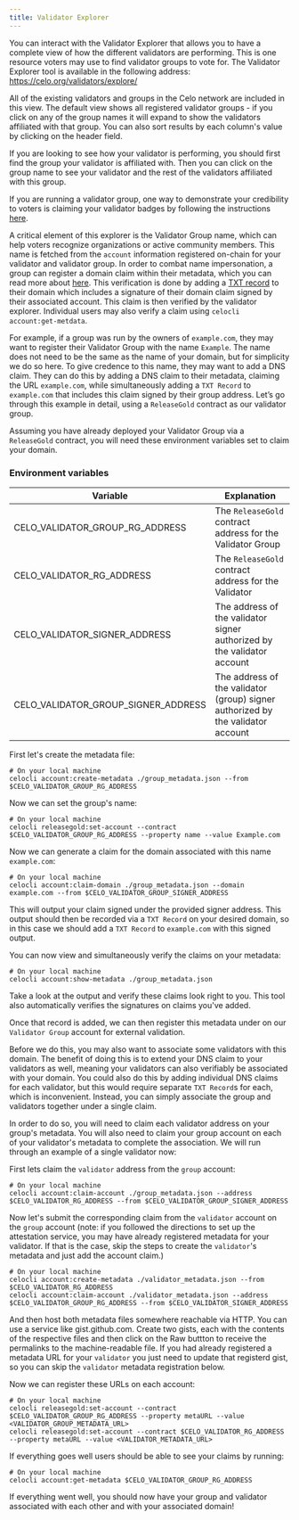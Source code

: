 ```yaml
---
title: Validator Explorer
---
```


You can interact with the Validator Explorer that allows you to have a complete view of how the different validators are performing. This is one resource voters may use to find validator groups to vote for. The Validator Explorer tool is available in the following address:
https://celo.org/validators/explore/

All of the existing validators and groups in the Celo network are included in this view. The default view shows all registered validator groups - if you click on any of the group names it will expand to show the validators affiliated with that group. You can also sort results by each column's value by clicking on the header field.

If you are looking to see how your validator is performing, you should first find the group your validator is affiliated with. Then you can click on the group name to see your validator and the rest of the validators affiliated with this group.

If you are running a validator group, one way to demonstrate your credibility to voters is claiming your validator badges by following the instructions [here](https://github.com/celo-org/website/blob/master/validator-badges/README.md).

A critical element of this explorer is the Validator Group name, which can help voters recognize organizations or active community members. This name is fetched from the `account` information registered on-chain for your validator and validator group. In order to combat name impersonation, a group can register a domain claim within their metadata, which you can read more about [here](https://github.com/celo-org/celo-monorepo/blob/master/packages/docs/celo-codebase/protocol/identity/metadata.md). This verification is done by adding a [TXT record](https://en.wikipedia.org/wiki/TXT_record) to their domain which includes a signature of their domain claim signed by their associated account. This claim is then verified by the validator explorer. Individual users may also verify a claim using `celocli account:get-metdata`.

For example, if a group was run by the owners of `example.com`, they may want to register their Validator Group with the name `Example`. The name does not need to be the same as the name of your domain, but for simplicity we do so here. To give credence to this name, they may want to add a DNS claim. They can do this by adding a DNS claim to their metadata, claiming the URL `example.com`, while simultaneously adding a `TXT Record` to `example.com` that includes this claim signed by their group address. Let’s go through this example in detail, using a `ReleaseGold` contract as our validator group.

Assuming you have already deployed your Validator Group via a `ReleaseGold` contract, you will need these environment variables set to claim your domain.

### Environment variables

| Variable                             | Explanation                                                                                                                          |
| ------------------------------------ | ------------------------------------------------------------------------------------------------------------------------------------ |
| CELO_VALIDATOR_GROUP_RG_ADDRESS         | The `ReleaseGold` contract address for the Validator Group                                                                                          |
| CELO_VALIDATOR_RG_ADDRESS         | The `ReleaseGold` contract address for the Validator                                                                                                 |
| CELO_VALIDATOR_SIGNER_ADDRESS        | The address of the validator signer authorized by the validator account                                                              |
| CELO_VALIDATOR_GROUP_SIGNER_ADDRESS  | The address of the validator (group) signer authorized by the validator account

First let's create the metadata file:

```
# On your local machine
celocli account:create-metadata ./group_metadata.json --from $CELO_VALIDATOR_GROUP_RG_ADDRESS
```

Now we can set the group's name:

```
# On your local machine
celocli releasegold:set-account --contract $CELO_VALIDATOR_GROUP_RG_ADDRESS --property name --value Example.com
```

Now we can generate a claim for the domain associated with this name `example.com`:

```
# On your local machine
celocli account:claim-domain ./group_metadata.json --domain example.com --from $CELO_VALIDATOR_GROUP_SIGNER_ADDRESS
```

This will output your claim signed under the provided signer address. This output should then be recorded via a `TXT Record` on your desired domain, so in this case we should add a `TXT Record` to `example.com` with this signed output.

You can now view and simultaneously verify the claims on your metadata:

```
# On your local machine
celocli account:show-metadata ./group_metadata.json
```

Take a look at the output and verify these claims look right to you. This tool also automatically verifies the signatures on claims you've added.

Once that record is added, we can then register this metadata under on our `Validator Group` account for external validation.

Before we do this, you may also want to associate some validators with this domain. The benefit of doing this is to extend your DNS claim to your validators as well, meaning your validators can also verifiably be associated with your domain. You could also do this by adding individual DNS claims for each validator, but this would require separate `TXT Record`s for each, which is inconvenient. Instead, you can simply associate the group and validators together under a single claim.

In order to do so, you will need to claim each validator address on your group's metadata. You will also need to claim your group account on each of your validator's metadata to complete the association. We will run through an example of a single validator now:

First lets claim the `validator` address from the `group` account:

```
# On your local machine
celocli account:claim-account ./group_metadata.json --address $CELO_VALIDATOR_RG_ADDRESS --from $CELO_VALIDATOR_GROUP_SIGNER_ADDRESS
```

Now let's submit the corresponding claim from the `validator` account on the `group` account (note: if you followed the directions to set up the attestation service, you may have already registered metadata for your validator. If that is the case, skip the steps to create the `validator`'s metadata and just add the account claim.)

```
# On your local machine
celocli account:create-metadata ./validator_metadata.json --from $CELO_VALIDATOR_RG_ADDRESS
celocli account:claim-account ./validator_metadata.json --address $CELO_VALIDATOR_GROUP_RG_ADDRESS --from $CELO_VALIDATOR_SIGNER_ADDRESS
```

And then host both metadata files somewhere reachable via HTTP. You can use a service like gist.github.com. Create two gists, each with the contents of the respective files and then click on the Raw buttton to receive the permalinks to the machine-readable file. If you had already registered a metadata URL for your `validator` you just need to update that registerd gist, so you can skip the `validator` metadata registration below. 

Now we can register these URLs on each account:

```
# On your local machine
celocli releasegold:set-account --contract $CELO_VALIDATOR_GROUP_RG_ADDRESS --property metaURL --value <VALIDATOR_GROUP_METADATA_URL>
celocli releasegold:set-account --contract $CELO_VALIDATOR_RG_ADDRESS --property metaURL --value <VALIDATOR_METADATA_URL>
```

If everything goes well users should be able to see your claims by running:

```
# On your local machine
celocli account:get-metadata $CELO_VALIDATOR_GROUP_RG_ADDRESS
```

If everything went well, you should now have your group and validator associated with each other and with your associated domain!
